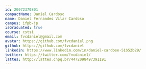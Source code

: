 ```yaml
---
id: 20072370801
compactName: Daniel Cardoso
name: Daniel Fernandes Vilar Cardoso
campus: ifpb-jp
isGraduated: true
course: cstsi
email: fvcdaniel@gmail.com
avatar: https://github.com/fvcdaniel.png
github: https://github.com/fvcdaniel
linkedin: https://www.linkedin.com/in/daniel-cardoso-51b52b29/
twitter: https://twitter.com/fvcdaniel/
lattes: http://lattes.cnpq.br/4472098497391191
---
```

